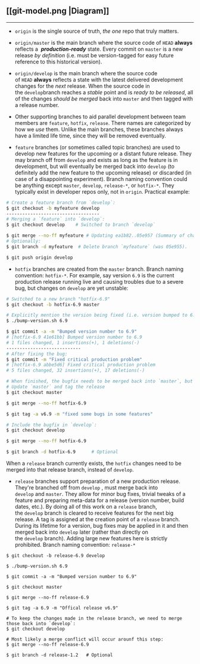 ## [[git-model.png |Diagram]]

---
- `origin` is the single source of truth, *the one* repo that truly matters.

- `origin/master` is the main branch where the source code of `HEAD` **always** reflects a 
**_production-ready_** state. Every commit on `master` is a new release _by definition_ (i.e. must be version-tagged for easy future reference to this historical version).

- `origin/develop` is the main branch where the source code of `HEAD` **always** reflects a state with the latest delivered development changes for the *next* release. When the source code in the `develop`branch reaches a *stable* point and is *ready to be released*, all of the changes *should be merged* back into `master` and then tagged with a release number.

- Other supporting branches to aid parallel development between team members are `feature`, `hotfix`, `release`. There names are categorized by how we _use_ them. Unlike the main branches, these branches always have a limited life time, since they will be removed eventually.

- `feature` branches (or sometimes called topic branches) are used to develop new features for the upcoming or a distant future release. They may branch off from `develop` and exists as long as the feature is in development, but will eventually be merged back into `develop` (to definitely add the new feature to the upcoming release) or discarded (in case of a disappointing experiment). 
  Branch naming convention could be anything except `master`, `develop`, `release-*`, or `hotfix-*`. They typically exist in developer repos only, not in `origin`. Practical example:
```bash
# Create a feature branch from `develop`:
$ git checkout -b myfeature develop
-----------------------------------
# Merging a `feature` into `develop`: 
$ git checkout develop    # Switched to branch `develop`

$ git merge --no-ff myfeature # Updating ea1b82..05e957 (Summary of changes)
# Optionally:
$ git branch -d myfeature  # Delete branch `myfeature` (was 05e955).

$ git push origin develop
```

- `hotfix` branches are created from the `master` branch. Branch naming convention: `hotfix-*`. For example, say version `6.9` is the current production release running live and causing troubles due to a severe bug, but changes on `develop` are yet unstable:
```bash
# Switched to a new branch "hotfix-6.9"
$ git checkout -b hotfix-6.9 master

# Explicitly mention the version being fixed (i.e. version bumped to 6.9)
$ ./bump-version.sh 6.9

$ git commit -a -m "Bumped version number to 6.9"
# [hotfix-6.9 41e61bb] Bumped version number to 6.9
# 1 files changed, 1 insertions(+), 1 deletions(-)
----------------------------
# After fixing the bug:
$ git commit -m "Fixed critical production problem"
# [hotfix-6.9 abbe5d6] Fixed critical production problem
# 5 files changed, 32 insertions(+), 17 deletions(-)

# When finished, the bugfix needs to be merged back into `master`, but also needs to be merged back into `develop`, in order to safeguard that the bugfix is included in the next release as well:
# Update `master` and tag the release
$ git checkout master

$ git merge --no-ff hotfix-6.9

$ git tag -a v6.9 -m "fixed some bugs in some features"

# Include the bugfix in `develop`:
$ git checkout develop

$ git merge --no-ff hotfix-6.9

$ git branch -d hotfix-6.9      # Optional
```
When a `release` branch currently exists, the `hotfix` changes need to be merged into that release branch, instead of `develop`.

- `release` branches support preparation of a new production release. They're branched off from `develop` , must merge back into `develop` and `master`. They allow for minor bug fixes, trivial tweaks of a feature and preparing meta-data for a release (version number, build dates, etc.). 
By doing all of this work on a `release` branch, the `develop` branch is cleared to receive features for the next big release. A tag is assigned at the creation point of a `release` branch. During its lifetime for a version, bug fixes may be applied in it and then merged back into `develop` later (rather than directly on the `develop` branch). Adding large new features here is strictly prohibited. Branch naming convention: `release-*`
```shell
$ git checkout -b release-6.9 develop

$ ./bump-version.sh 6.9

$ git commit -a -m "Bumped version number to 6.9"

$ git checkout master

$ git merge --no-ff release-6.9

$ git tag -a 6.9 -m "Offical release v6.9"

# To keep the changes made in the release branch, we need to merge those back into `develop`:
$ git checkout develop

# Most likely a merge conflict will occur arounf this step:
$ git merge --no-ff release-6.9

$ git branch -d release-1.2   # Optional
```